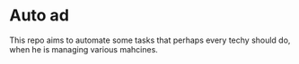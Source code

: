 # Auto ad

This repo aims to automate some tasks that perhaps every techy should do, when he is managing various mahcines.
